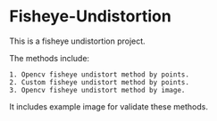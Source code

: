 # Fisheye-Undistortion
This is a fisheye undistortion project.

The methods include:

    1. Opencv fisheye undistort method by points.
    2. Custom fisheye undistort method by points.
    3. Opencv fisheye undistort method by image.

It includes example image for validate these methods.
